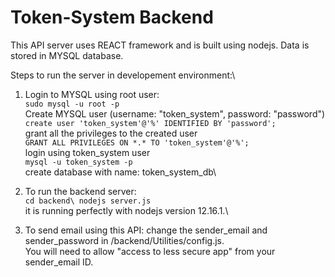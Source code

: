 # Token-System Backend
This API server uses REACT framework and is built using nodejs. Data is stored in MYSQL database.

Steps to run the server in developement environment:\
1. Login to MYSQL using root user:\
	`sudo mysql -u root -p`\
Create MYSQL user (username: "token_system", password: "password")\
	`create user 'token_system'@'%' IDENTIFIED BY 'password';`\
grant all the privileges to the created user\
	`GRANT ALL PRIVILEGES ON *.* TO 'token_system'@'%';`\
login using token_system user\
	`mysql -u token_system -p`\
create database with name: token_system_db\
 
2. To run the backend server:\
	`cd backend\
	nodejs server.js`\
it is running perfectly with nodejs version 12.16.1.\

3. To send email using this API: change the sender_email and sender_password in /backend/Utilities/config.js.\
You will need to allow "access to less secure app" from your sender_email ID.
